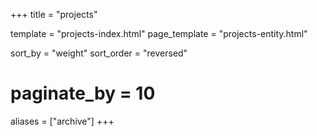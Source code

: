 +++
title = "projects"

template = "projects-index.html"
page_template = "projects-entity.html"

sort_by = "weight"
sort_order = "reversed"
# paginate_by = 10

aliases = ["archive"]
+++
